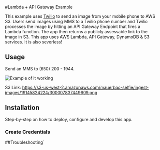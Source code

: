 #Lambda + API Gateway Example  

This example uses [Twilio](https://www.twilio.com/) to send an image from your mobile phone to AWS S3. Users send images using MMS to a Twilio phone number and Twilio processes the image by hitting an API Gateway Endpoint that fires a Lambda function. The app then returns a publicly assessable link to the image in S3. This app uses AWS Lambda, API Gateway, DynamoDB & S3 services. It is also severless!

## Usage 

Send an MMS to (650) 200 - 1944. 

![Example of it
working](https://s3-us-west-2.amazonaws.com/mauerbac-hosting/pic.png)

S3 Link: https://s3-us-west-2.amazonaws.com/mauerbac-selfie/ingest-images/19145824224/300007837449609.png


## Installation

Step-by-step on how to deploy, configure and develop this app.

### Create Credentials


##Troubleshooting`
